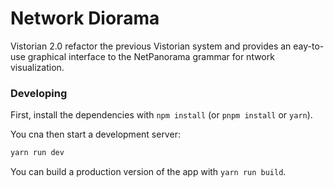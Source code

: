 # Network Diorama

Vistorian 2.0 refactor the previous Vistorian system and provides an eay-to-use graphical interface to the NetPanorama grammar for ntwork visualization.


### Developing

First, install the dependencies with `npm install` (or `pnpm install` or `yarn`).

You cna then start a development server:

```bash
yarn run dev
```

You can build a production version of the app with `yarn run build`.